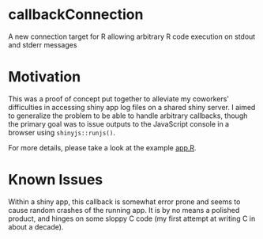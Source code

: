 # callbackConnection

A new connection target for R allowing arbitrary R code execution on stdout and
stderr messages

# Motivation

This was a proof of concept put together to alleviate my coworkers' difficulties
in accessing shiny app log files on a shared shiny server. I aimed to generalize
the problem to be able to handle arbitrary callbacks, though the primary goal
was to issue outputs to the JavaScript console in a browser using
`shinyjs::runjs()`.

For more details, please take a look at the example [app.R](/examples/app.R). 

# Known Issues

Within a shiny app, this callback is somewhat error prone and seems to cause
random crashes of the running app. It is by no means a polished product, and
hinges on some sloppy C code (my first attempt at writing C in about a
decade).
